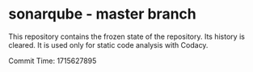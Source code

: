 # sonarqube - master branch

This repository contains the frozen state of the repository.
Its history is cleared. It is used only for static code
analysis with Codacy.

Commit Time: 1715627895